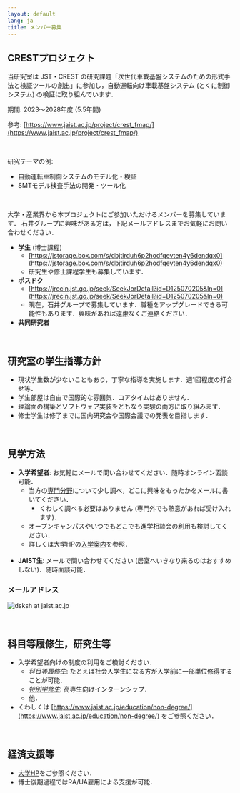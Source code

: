 ```yaml
---
layout: default
lang: ja
title: メンバー募集
---
```


## CRESTプロジェクト

当研究室は JST・CREST の研究課題「次世代車載基盤システムのための形式手法と検証ツールの創出」に参加し，自動運転向け車載基盤システム (とくに制御システム) の検証に取り組んでいます．

期間: 2023〜2028年度 (5.5年間)

参考: [https://www.jaist.ac.jp/project/crest_fmap/](https://www.jaist.ac.jp/project/crest_fmap/)

<br />

研究テーマの例:

- 自動運転車制御システムのモデル化・検証
- SMTモデル検査手法の開発・ツール化

<br />

大学・産業界から本プロジェクトにご参加いただけるメンバーを募集しています．
石井グループに興味がある方は，下記メールアドレスまでお気軽にお問い合わせください．

- **学生** (博士課程)
    - [https://jstorage.box.com/s/dbjtirduh6p2hodfqevten4y6dendqx0](https://jstorage.box.com/s/dbjtirduh6p2hodfqevten4y6dendqx0)
    - 研究生や修士課程学生も募集しています．
- **ポスドク**
    - [https://jrecin.jst.go.jp/seek/SeekJorDetail?id=D125070205&ln=0](https://jrecin.jst.go.jp/seek/SeekJorDetail?id=D125070205&ln=0)
    - 現在，石井グループで募集しています．職種をアップグレードできる可能性もあります．興味があれば遠慮なくご連絡ください．
- **共同研究者**

<br />

## 研究室の学生指導方針

- 現状学生数が少ないこともあり，丁寧な指導を実施します．週1回程度の打合せ等．
- 学生部屋は自由で国際的な雰囲気．コアタイムはありません．
- 理論面の構築とソフトウェア実装をともなう実験の両方に取り組みます．
- 修士学生は修了までに国内研究会や国際会議での発表を目指します．

<br />

## 見学方法

- **入学希望者**: お気軽にメールで問い合わせてください．随時オンライン面談可能．
    - 当方の[専門分野](./index.html#research-ja)について少し調べ，どこに興味をもったかをメールに書いてください．
        - くわしく調べる必要はありません (専門外でも熱意があれば受け入れます)．
    - オープンキャンパスやいつでもどこでも進学相談会の利用も検討してください．
    - 詳しくは大学HPの[入学案内](https://www.jaist.ac.jp/admissions/)を参照．<br /><br />
- **JAIST生**: メールで問い合わせてください (居室へいきなり来るのはおすすめしない)．随時面談可能．

### メールアドレス

![dsksh at jaist.ac.jp](https://www.jaist.ac.jp/laboratory/images/dsksh-mail.gif)

<br />

## 科目等履修生，研究生等

- 入学希望者向けの制度の利用をご検討ください．
    - *科目等履修生*: たとえば社会人学生になる方が入学前に一部単位修得することが可能．
    - [*特別学修生*](https://www.jaist.ac.jp/education/non-degree/internship.html): 高専生向けインターンシップ．
    - 他．
- くわしくは [https://www.jaist.ac.jp/education/non-degree/](https://www.jaist.ac.jp/education/non-degree/) をご参照ください．

<br />

## 経済支援等

- [大学HP](https://www.jaist.ac.jp/studentlife/support/scholarships.html)をご参照ください．
- 博士後期過程ではRA/UA雇用による支援が可能．

<!-- EOF -->
